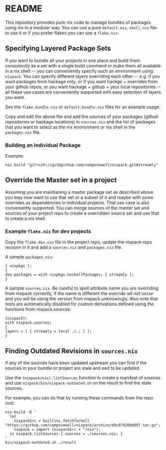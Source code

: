 # README

This repository provides pure nix code to manage bundles of packages using nix
in a modular way. You can use a pure `default.nix`, `shell.nix` file to use it
or if you prefer flakes you can use a `flake.nix`.

## Specifying Layered Package Sets

If you want to bundle all your projects in one place and build them
consistently as a set with a single build command or make them
all available in a nix shell -- you can conveniently specify such
an environment using `nixpack`. You can specify different layers
overriding each other -- e.g. if you want packages from hackage only,
or if you want hackge + overrides from your github repos, or you want
hackage + github + your local repositories -- all these use cases are
conveniently supported with easy selection of layers you want.

See the `flake.bundle.nix` or `default.bundle.nix` files for an example usage.

Copy and edit the above file and add the sources of your packages
(github repositories or hackage locations) in `sources.nix` and the list
of packages that you want to select as the nix environment or nix shell
in the `packages.nix` file.

### Building an Individual Package

Example:
```
nix build "git+ssh://git@github.com/composewell/nixpack.git#streamly"
```

## Override the Master set in a project

Assuming you are maintianing a master package set as described above
you may now want to use that set or a subset of it and maybe with some
overrides as dependencies in individual projects. That use case is also
conveniently supported. You can merge sources of the master set and
sources of your project repo to create a overridden source set and use
that to create a nix shell.

### Example `flake.nix` for dev projects

Copy the `flake.dev.nix` file in the project repo, update the
nixpack repo revision in it and add a `sources.nix` and
`packages.nix` file.

A sample `packages.nix`:

```
{ nixpkgs }:
{
dev-packages = with nixpkgs.haskellPackages; [ streamly ];
}
```

A sample `sources.nix`. Be careful to spell attribute name you are
overriding from nixpack correctly, if the name is different the
override wll not occur and you will be using the version from nixpack
unknowingly. Also note that tests are automatically disabled for custom
derivations defined using the functions from nixpack.sources:

```
{nixpack}:
with nixpack.sources;
{
layers = [ { streamly = local ./.; } ];
}
```

## Finding Outdated Revisions in `sources.nix`

If any of the sources have been updated upstream you can find if the
sources in your bundle or project are stale and eed to be updated.

Use the `(nixpack/nix).listSources` function to create a manifest of sources
and use `nixpack/bin/nixpack-outdated.sh` on the result to find the stale sources.

For example, you can do that by running these commands from the repo root:
```
nix-build -E '
  let
    nixpackSrc = builtins.fetchTarball "https://github.com/composewell/nixpack/archive/d8c97426bd697.tar.gz";
    nixpack = import (nixpackSrc + "/nix");
  in nixpack.listSources { sources = ./sources.nix; }
'
bin/nixpack-outdated.sh ./result
```

